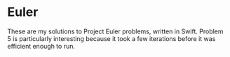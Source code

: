 # Euler
These are my solutions to Project Euler problems, written in Swift. Problem 5 is particularly interesting because it took a few iterations before it was efficient enough to run.
